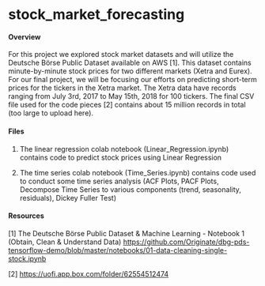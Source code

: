 # stock_market_forecasting


#### Overview
For this project we explored stock market datasets and will utilize the Deutsche Börse Public Dataset available on AWS [1]. This dataset contains minute-by-minute stock prices for two different markets (Xetra and Eurex). For our final project, we will be focusing our efforts on predicting short-term prices for the tickers in the Xetra market. The Xetra data have records ranging from July 3rd, 2017 to May 15th, 2018 for 100 tickers. The final CSV file used for the code pieces [2] contains about 15 million records in total (too large to upload here).

#### Files
1) The linear regression colab notebook (Linear_Regression.ipynb) contains code to predict stock prices using Linear Regression

2) The time series colab notebook (Time_Series.ipynb) contains code used to conduct some time series analysis (ACF Plots, PACF Plots, Decompose Time Series to various components (trend, seasonality, residuals), Dickey Fuller Test)


#### Resources
[1] The Deutsche Börse Public Dataset & Machine Learning - Notebook 1 (Obtain, Clean & Understand Data) https://github.com/Originate/dbg-pds-tensorflow-demo/blob/master/notebooks/01-data-cleaning-single-stock.ipynb

[2] https://uofi.app.box.com/folder/62554512474 
